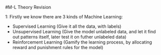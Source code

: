 #M-L Theory Revision

1: Firstly we know there are 3 kinds of Machine Learning:
  - Supervised Learning (Give it all the data, with labels)
  - Unsupervised Learning (Give the model unlabeled data, and let it find out patterns itself, later test it on futher unlabeled data)
  - Reinforcement Learning (Gamify the learning process, by allocating reward and punishment rules for the model)

